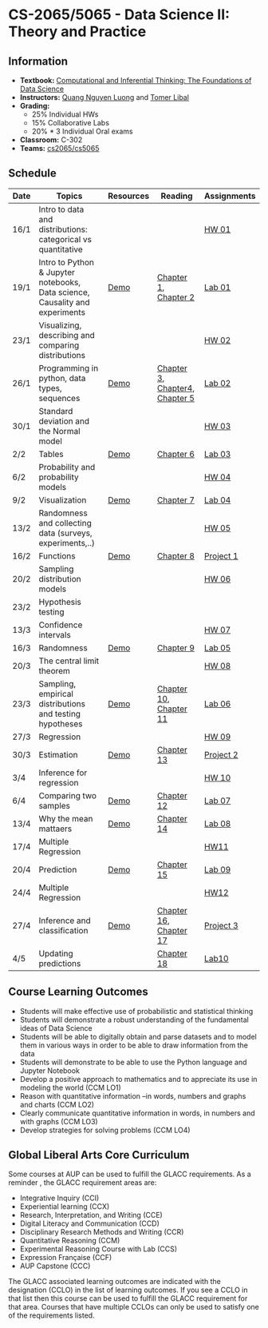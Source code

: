 # CS-2065/5065 - Data Science II: Theory and Practice

## Information

* **Textbook:** [Computational and Inferential Thinking: The Foundations of Data Science](https://aup-cs2065.github.io/textbook/html)
* **Instructors:** [Quang Nguyen Luong](https://www.aup.edu/profile/qnguyen) and [Tomer Libal](https://www.aup.edu/profile/tlibal)
* **Grading:**
  + 25% Individual HWs
  + 15% Collaborative Labs
  + 20% * 3 Individual Oral exams
* **Classroom:** C-302
* **Teams:** [cs2065/cs5065](https://teams.microsoft.com/l/team/19%3a3rVYH6mwBx6L2UDZzABdlR4zTEn58xiBxElk8-x3yMI1%40thread.tacv2/conversations?groupId=15a9b121-bba4-4070-a986-d875b00229dd&tenantId=787ea242-36aa-42a4-bfcf-b7cbaad1d83b)

## Schedule

| Date |  Topics |	Resources | Reading | Assignments |
| ---  | ---     | ---        | ----    | -----       |
| 16/1 | Intro to data and distributions: categorical vs quantitative |            | | [HW 01]()      |
| 19/1 |  Intro to Python & Jupyter notebooks, Data science, Causality and experiments | [Demo]() | [Chapter 1](https://aup-cs2065.github.io/textbook/html/chapters/01/what-is-data-science.html), [Chapter 2](https://aup-cs2065.github.io/textbook/html/chapters/02/causality-and-experiments.html) | [Lab 01]() |
| 23/1 | Visualizing, describing and comparing distributions |            |         | [HW 02]() |
| 26/1 |  Programming in python, data types, sequences | [Demo]() | [Chapter 3](https://aup-cs2065.github.io/textbook/html/chapters/03/programming-in-python.html), [Chapter4](https://aup-cs2065.github.io/textbook/html/chapters/04/Data_Types.html), [Chapter 5](https://aup-cs2065.github.io/textbook/html/chapters/05/Sequences.html) | [Lab 02]() |
| 30/1  | Standard deviation and the Normal model |            |         | [HW 03]()  |
| 2/2  | Tables |  [Demo]() | [Chapter 6](https://aup-cs2065.github.io/textbook/html/chap) | [Lab 03]() |
| 6/2 | Probability and probability models |            |         | [HW 04]()  |
| 9/2  | Visualization | [Demo]()   | [Chapter 7](https://aup-cs2065.github.io/textbook/html/chapters/07/Visualization.html) | [Lab 04]() |
| 13/2 | Randomness and collecting data (surveys, experiments,..)|            |         | [HW 05]() |
| 16/2 | Functions | [Demo]()   | [Chapter 8]() | [Project 1]() |
| 20/2 | Sampling distribution models |            |         | [HW 06]() |
| 23/2 | Hypothesis testing |            |         | |
| 13/3 | Confidence intervals |            |         | [HW 07]() |
| 16/3  | Randomness | [Demo]() | [Chapter 9](https://aup-cs2065.github.io/textbook/html/chapters/09/Randomness.html) | [Lab 05]() |
| 20/3  | The central limit theorem |            |         | [HW 08]() |
| 23/3 | Sampling, empirical distributions and testing hypotheses | [Demo]()    | [Chapter 10](https://aup-cs2065.github.io/textbook/html/chapters/10/Sampling_and_Empirical_Distributions.html), [Chapter 11](https://aup-cs2065.github.io/textbook/html/chapters/11/Testing_Hypotheses.html) | [Lab 06]() |
| 27/3  | Regression |            |         | [HW 09]() |
| 30/3 | Estimation | [Demo]() | [Chapter 13](https://aup-cs2065.github.io/textbook/html/chapters/13/Estimation.html) | [Project 2]() |
| 3/4 | Inference for regression |            |         | [HW 10]() |
| 6/4 | Comparing two samples | [Demo]() | [Chapter 12](https://aup-cs2065.github.io/textbook/html/chapters/12/Comparing_Two_Samples.html) | [Lab 07]() |
| 13/4  | Why the mean mattaers | [Demo]()   | [Chapter 14](https://aup-cs2065.github.io/textbook/html/chapters/14/Why_the_Mean_Matters.html) | [Lab 08]() |
| 17/4 | Multiple Regression |            | | [HW11]() |
| 20/4 | Prediction | [Demo]()   | [Chapter 15](https://aup-cs2065.github.io/textbook/html/chapters/15/Prediction.html) | [Lab 09]() |
| 24/4 | Multiple Regression |            |         | [HW12]() |
| 27/4 | Inference and classification | [Demo]()   | [Chapter 16](https://aup-cs2065.github.io/textbook/html/chapters/16/Inference_for_Regression.html), [Chapter 17](https://aup-cs2065.github.io/textbook/html/chapters/17/Classification.html) | [Project 3]() |
| 4/5  | Updating predictions |    | [Chapter 18]() | [Lab10]() |

## Course Learning Outcomes

* Students will make effective use of probabilistic and statistical thinking
* Students will demonstrate a robust understanding of the fundamental ideas of Data Science
* Students will be able to digitally obtain and parse datasets and to model them in various ways in order to be able to draw information from the data
* Students will demonstrate to be able to use the Python language and Jupyter Notebook
* Develop a positive approach to mathematics and to appreciate its use in modeling the world (CCM LO1)
* Reason with quantitative information –in words, numbers and graphs and charts (CCM LO2)
* Clearly communicate quantitative information in words, in numbers and with graphs (CCM LO3)
* Develop strategies for solving problems (CCM LO4)

## Global Liberal Arts Core Curriculum

Some courses at AUP can be used to fulfill the GLACC requirements. As a reminder , the GLACC requirement areas are:

* Integrative Inquiry (CCI)
* Experiential learning (CCX)
* Research, Interpretation, and Writing (CCE)
* Digital Literacy and Communication (CCD)
* Disciplinary Research Methods and Writing (CCR)
* Quantitative Reasoning (CCM)
* Experimental Reasoning Course with Lab (CCS)
* Expression Française (CCF)
* AUP Capstone (CCC)

The GLACC associated learning outcomes are indicated with the designation (CCLO) in the list of learning outcomes. If you see a CCLO in that list then this course can be used to fulfill the GLACC requirement for that area. Courses that have multiple CCLOs can only be used to satisfy one of the requirements listed.
